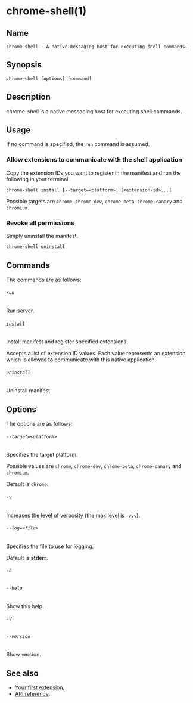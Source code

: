 # chrome-shell(1)

## Name

```
chrome-shell - A native messaging host for executing shell commands.
```

## Synopsis

```
chrome-shell [options] [command]
```

## Description

chrome-shell is a native messaging host for executing shell commands.

## Usage

If no command is specified, the `run` command is assumed.

### Allow extensions to communicate with the shell application

Copy the extension IDs you want to register in the manifest and run the following in your terminal.

```
chrome-shell install [--target=<platform>] [<extension-id>...]
```

Possible targets are `chrome`, `chrome-dev`, `chrome-beta`, `chrome-canary` and `chromium`.

### Revoke all permissions

Simply uninstall the manifest.

``` sh
chrome-shell uninstall
```

## Commands

The commands are as follows:

###### `run`

Run server.

###### `install`

Install manifest and register specified extensions.

Accepts a list of extension ID values.
Each value represents an extension which is allowed to communicate with this native application.

###### `uninstall`

Uninstall manifest.

## Options

The options are as follows:

###### `--target=<platform>`

Specifies the target platform.

Possible values are `chrome`, `chrome-dev`, `chrome-beta`, `chrome-canary` and `chromium`.

Default is `chrome`.

###### `-v`

Increases the level of verbosity (the max level is `-vvv`).

###### `--log=<file>`

Specifies the file to use for logging.

Default is **stderr**.

###### `-h`
###### `--help`

Show this help.

###### `-V`
###### `--version`

Show version.

## See also

- [Your first extension],
- [API reference].

[Your first extension]: your-first-extension.md
[API reference]: api.md
